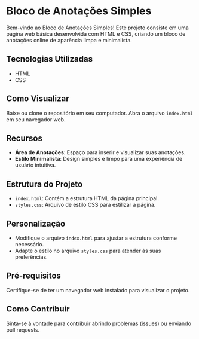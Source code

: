 # Bloco de Anotações Simples

Bem-vindo ao Bloco de Anotações Simples! Este projeto consiste em uma página web básica desenvolvida com HTML e CSS, criando um bloco de anotações online de aparência limpa e minimalista.

## Tecnologias Utilizadas

- HTML
- CSS

## Como Visualizar

Baixe ou clone o repositório em seu computador.
Abra o arquivo `index.html` em seu navegador web.

## Recursos

- **Área de Anotações**: Espaço para inserir e visualizar suas anotações.
- **Estilo Minimalista**: Design simples e limpo para uma experiência de usuário intuitiva.

## Estrutura do Projeto

- `index.html`: Contém a estrutura HTML da página principal.
- `styles.css`: Arquivo de estilo CSS para estilizar a página.

## Personalização

- Modifique o arquivo `index.html` para ajustar a estrutura conforme necessário.
- Adapte o estilo no arquivo `styles.css` para atender às suas preferências.

## Pré-requisitos

Certifique-se de ter um navegador web instalado para visualizar o projeto.

## Como Contribuir

Sinta-se à vontade para contribuir abrindo problemas (issues) ou enviando pull requests.